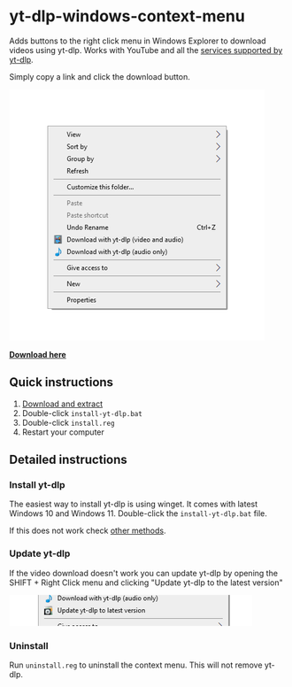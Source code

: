 # yt-dlp-windows-context-menu
Adds buttons to the right click menu in Windows Explorer to download videos using yt-dlp. Works with YouTube and all the [services supported by yt-dlp](https://github.com/yt-dlp/yt-dlp/blob/master/supportedsites.md).

Simply copy a link and click the download button.

![Right-click menu screenshot](screenshot.png)

[**Download here**](https://github.com/sergidiazlopez/yt-dlp-windows-context-menu/archive/refs/heads/master.zip)

## Quick instructions
1. [Download and extract](https://github.com/sergidiazlopez/yt-dlp-windows-context-menu/archive/refs/heads/master.zip)
2. Double-click `install-yt-dlp.bat`
3. Double-click `install.reg`
4. Restart your computer

## Detailed instructions
### Install yt-dlp
The easiest way to install yt-dlp is using winget. It comes with latest Windows 10 and Windows 11. Double-click the `install-yt-dlp.bat` file.

If this does not work check [other methods](https://github.com/yt-dlp/yt-dlp/wiki/Installation#Windows).

### Update yt-dlp
If the video download doesn't work you can update yt-dlp by opening the SHIFT + Right Click menu and clicking "Update yt-dlp to the latest version"

![Update entry in right click menu](screenshot2.png)

### Uninstall
Run `uninstall.reg` to uninstall the context menu. This will not remove yt-dlp.
